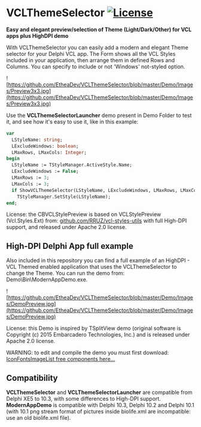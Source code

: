 # VCLThemeSelector [![License](https://img.shields.io/badge/License-Apache%202.0-yellowgreen.svg)](https://opensource.org/licenses/Apache-2.0)

**Easy and elegant preview/selection of Theme (Light/Dark/Other) for VCL apps plus HighDPI demo**

With VCLThemeSelector you can easily add a modern and elegant Theme selector for your Delphi VCL app. The Form shows all the VCL Styles included in your application, then arrange them in defined Rows and Columns. You can specify to include or not 'Windows' not-styled option.

![https://github.com/EtheaDev/VCLThemeSelector/blob/master/Demo/Images/Preview3x3.jpg](https://github.com/EtheaDev/VCLThemeSelector/blob/master/Demo/Images/Preview3x3.jpg)

Use the **VCLThemeSelectorLauncher** demo present in Demo Folder to test it, and see how it's easy to use it, like in this example:

```pascal
var
  LStyleName: string;
  LExcludeWindows: boolean;
  LMaxRows, LMaxCols: Integer;
begin  
  LStyleName := TStyleManager.ActiveStyle.Name;
  LExcludeWindows := False;
  LMaxRows := 3;
  LMaxCols := 3;
  if ShowVCLThemeSelector(LStyleName, LExcludeWindows, LMaxRows, LMaxCols) then
    TStyleManager.SetStyle(LStyleName);
end;    
```

License: the CBVCLStylePreview is based on VCLStylePreview (Vcl.Styles.Ext) from:
[github.com/RRUZ/vcl-styles-utils](https://github.com/RRUZ/vcl-styles-utils/) with full High-DPI support, and released under Apache 2.0 license.

## High-DPI Delphi App full example ##

Also included in this repository you can find a full example of an HighDPI - VCL Themed enabled application that uses the VCLThemeSelector to change the Theme. You can run the demo from: Demo\Bin\ModernAppDemo.exe.

![https://github.com/EtheaDev/VCLThemeSelector/blob/master/Demo/Images/DemoPreview.jpg](https://github.com/EtheaDev/VCLThemeSelector/blob/master/Demo/Images/DemoPreview.jpg)

License: this Demo is inspired by TSplitView demo (original software is Copyright (c) 2015 Embarcadero Technologies, Inc.) and is released under Apache 2.0 license.

WARNING: to edit and compile the demo you must first download:
[IconFontsImageList free components here...](https://github.com/EtheaDev/IconFontsImageList/)

## Compatibility ##

**VCLThemeSelector** and **VCLThemeSelectorLauncher** are compatible from Delphi XE5 to 10.3, with some differences to High-DPI support.
**ModernAppDemo** is compatible with Delphi 10.3, Delphi 10.2 and Delphi 10.1 (with 10.1 png stream format of pictures inside biolife.xml are incompatible: use an old biolife.xml file).


